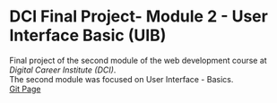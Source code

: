 # DCI Final Project- Module 2 - User Interface Basic (UIB)

Final project of the second module of the web development course at *Digital Career Institute (DCI)*.
<br>
The second module was focused on User Interface - Basics.
<br>
[Git Page](https://midoritiba.github.io/project_uib_portfolio/)

